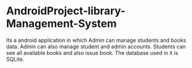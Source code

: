 # AndroidProject-library-Management-System
Its a android application in which Admin can manage students and books data. Admin can also manage student and admin accounts.
Students can see all available books and also issue book.
The database used in it is SQLite.

